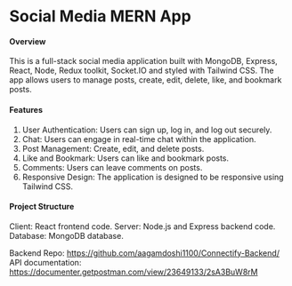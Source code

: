 # Social Media MERN App

#### Overview

This is a full-stack social media application built with MongoDB, Express, React, Node, Redux toolkit, Socket.IO and styled with Tailwind CSS. The app allows users to manage posts, create, edit, delete, like, and bookmark posts.
 
#### Features

1. User Authentication: Users can sign up, log in, and log out securely.
2. Chat: Users can engage in real-time chat within the application.
3. Post Management: Create, edit, and delete posts.
4. Like and Bookmark: Users can like and bookmark posts.
5. Comments: Users can leave comments on posts.
6. Responsive Design: The application is designed to be responsive using Tailwind CSS.

#### Project Structure

Client: React frontend code.
Server: Node.js and Express backend code.
Database: MongoDB database.

Backend Repo: https://github.com/aagamdoshi1100/Connectify-Backend/
API documentation: https://documenter.getpostman.com/view/23649133/2sA3BuW8rM
